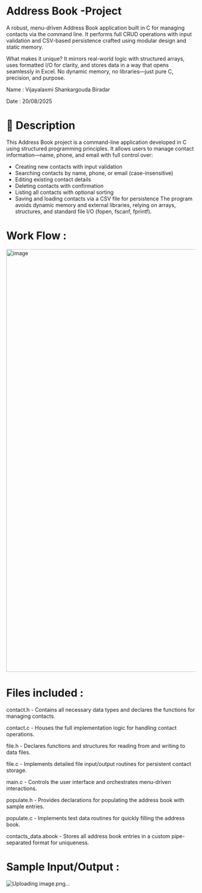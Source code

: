 # Address Book -Project
A robust, menu-driven Address Book application built in C for managing contacts via the command line. It performs full CRUD operations with input validation and CSV-based persistence crafted using modular design and static memory.

What makes it unique? It mirrors real-world logic with structured arrays, uses formatted I/O for clarity, and stores data in a way that opens seamlessly in Excel. No dynamic memory, no libraries—just pure C, precision, and purpose.


Name : Vijayalaxmi Shankargouda Biradar

Date : 20/08/2025

# 📝 Description
This Address Book project is a command-line application developed in C using structured programming principles. It allows users to manage contact information—name, phone, and email with full control over:
- Creating new contacts with input validation
- Searching contacts by name, phone, or email (case-insensitive)
- Editing existing contact details
- Deleting contacts with confirmation
- Listing all contacts with optional sorting
- Saving and loading contacts via a CSV file for persistence
The program avoids dynamic memory and external libraries, relying on arrays, structures, and standard file I/O (fopen, fscanf, fprintf).

# Work Flow :
<img width="2000" height="1123" alt="image" src="https://github.com/user-attachments/assets/6d678416-e0d8-4917-9be4-6a2139aede86" />

# Files included :
contact.h       -   Contains all necessary data types and declares the functions for                        managing contacts.

contact.c       -   Houses the full implementation logic for handling contact                               operations.

file.h          -   Declares functions and structures for reading from and writing to                       data files.

file.c          -   Implements detailed file input/output routines for persistent contact                   storage.

main.c          -   Controls the user interface and orchestrates menu-driven                                interactions.

populate.h      -   Provides declarations for populating the address book with sample entries.

populate.c      -   Implements test data routines for quickly filling the address book.

contacts_data.abook   -   Stores all address book entries in a custom pipe-separated                               format for uniqueness.


# Sample Input/Output :

![Uploading image.png…]()











